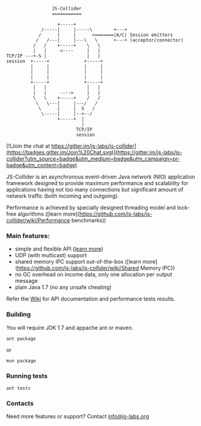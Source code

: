                      JS-Collider
                     ===========
    
                       +-----+
                 /-----|     |-----\        +---+ 
                /      |     |      <=======|A/C| Session emitters
               /   /---|     |---\   \      +---+ (acceptor/connector)
              /   /    +-----+    \   \
              |   |     <----     |   |
    TCP/IP ---+-S |               |   |
    session  +-----+             +-----+
             |     |             |     |
             |     |             |     |
             |     |             |     |
             +-----+             +-----+
              |   |               |   |
              |   |     ---->     |   |
              \   \    +-----+    /   /
               \   \---|     |---/   /
                \      |     |  S   /
                 \-----|     |--+--/
                       +-----+  |
                                |
                              TCP/IP
                              session

[![Join the chat at https://gitter.im/js-labs/js-collider](https://badges.gitter.im/Join%20Chat.svg)](https://gitter.im/js-labs/js-collider?utm_source=badge&utm_medium=badge&utm_campaign=pr-badge&utm_content=badge)

JS-Collider is an asynchronous event-driven Java network (NIO)
application framework designed to provide maximum performance
and scalability for applications having not too many connections
but significant amount of network traffic (both incoming and outgoing).

Performance is achieved by specially designed threading model
and lock-free algorithms ([learn more](https://github.com/js-labs/js-collider/wiki/Performance benchmarks))

### Main features:

* simple and flexible API ([learn more](https://github.com/js-labs/js-collider/wiki/API))
* UDP (with multicast) support
* shared memory IPC support out-of-the-box ([learn more](https://github.com/js-labs/js-collider/wiki/Shared Memory IPC))
* no GC overhead on income data, only one allocation per output message
* plain Java 1.7 (no any unsafe cheating)

Refer the [Wiki](https://github.com/js-labs/js-collider/wiki)
for API documentation and performance tests results.

### Building

You will require JDK 1.7 and appache ant or maven.

    ant package

or

    mvn package

### Running tests

    ant tests

### Contacts

Need more features or support? Contact info@js-labs.org
